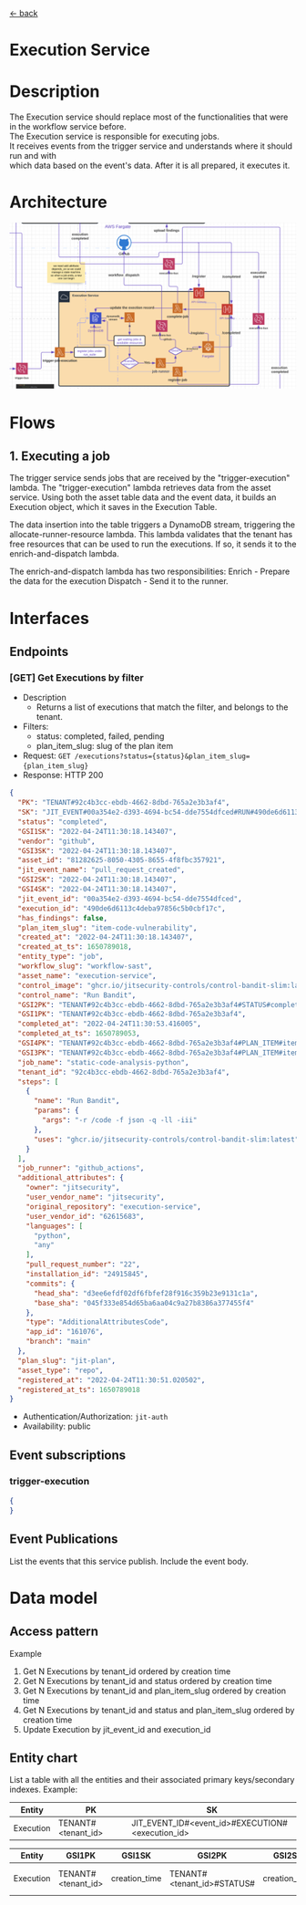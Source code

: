 [<- back](https://redesigned-broccoli-e56e9071.pages.github.io/Projects/Execution/)

# Execution Service

# Description

The Execution service should replace most of the functionalities that were in the workflow service before. </br>
The Execution service is responsible for executing jobs. </br>
It receives events from the trigger service and understands where it should run and with </br>
which data based on the event's data. After it is all prepared, it executes it.

# Architecture

[![Execution diagram](images/execution-service-chart.png)](https://lucid.app/lucidchart/964bbcb3-34a7-46f5-b5c4-16ca177cb0a5/edit?page=yEH01FlWmJqo#)

# Flows

## 1. Executing a job

The trigger service sends jobs that are received by the "trigger-execution" lambda. The "trigger-execution" lambda
retrieves data from the asset service. Using both the asset table data and the event data, it builds an Execution
object, which it saves in the Execution Table.

The data insertion into the table triggers a DynamoDB stream, triggering the allocate-runner-resource lambda. This
lambda validates that the tenant has free resources that can be used to run the executions. If so, it sends it to the
enrich-and-dispatch lambda.

The enrich-and-dispatch lambda has two responsibilities:
Enrich - Prepare the data for the execution Dispatch - Send it to the runner.

# Interfaces

## Endpoints

### [GET] Get Executions by filter

- Description
    - Returns a list of executions that match the filter, and belongs to the tenant.
- Filters:
    - status: completed, failed, pending
    - plan_item_slug: slug of the plan item
- Request: `GET /executions?status={status}&plan_item_slug={plan_item_slug}`
- Response: HTTP 200

```json
{
  "PK": "TENANT#92c4b3cc-ebdb-4662-8dbd-765a2e3b3af4",
  "SK": "JIT_EVENT#00a354e2-d393-4694-bc54-dde7554dfced#RUN#490de6d6113c4deba97856c5b0cbf17c",
  "status": "completed",
  "GSI1SK": "2022-04-24T11:30:18.143407",
  "vendor": "github",
  "GSI3SK": "2022-04-24T11:30:18.143407",
  "asset_id": "81282625-8050-4305-8655-4f8fbc357921",
  "jit_event_name": "pull_request_created",
  "GSI2SK": "2022-04-24T11:30:18.143407",
  "GSI4SK": "2022-04-24T11:30:18.143407",
  "jit_event_id": "00a354e2-d393-4694-bc54-dde7554dfced",
  "execution_id": "490de6d6113c4deba97856c5b0cbf17c",
  "has_findings": false,
  "plan_item_slug": "item-code-vulnerability",
  "created_at": "2022-04-24T11:30:18.143407",
  "created_at_ts": 1650789018,
  "entity_type": "job",
  "workflow_slug": "workflow-sast",
  "asset_name": "execution-service",
  "control_image": "ghcr.io/jitsecurity-controls/control-bandit-slim:latest",
  "control_name": "Run Bandit",
  "GSI2PK": "TENANT#92c4b3cc-ebdb-4662-8dbd-765a2e3b3af4#STATUS#completed",
  "GSI1PK": "TENANT#92c4b3cc-ebdb-4662-8dbd-765a2e3b3af4",
  "completed_at": "2022-04-24T11:30:53.416005",
  "completed_at_ts": 1650789053,
  "GSI4PK": "TENANT#92c4b3cc-ebdb-4662-8dbd-765a2e3b3af4#PLAN_ITEM#item-code-vulnerability#STATUS#completed",
  "GSI3PK": "TENANT#92c4b3cc-ebdb-4662-8dbd-765a2e3b3af4#PLAN_ITEM#item-code-vulnerability",
  "job_name": "static-code-analysis-python",
  "tenant_id": "92c4b3cc-ebdb-4662-8dbd-765a2e3b3af4",
  "steps": [
    {
      "name": "Run Bandit",
      "params": {
        "args": "-r /code -f json -q -ll -iii"
      },
      "uses": "ghcr.io/jitsecurity-controls/control-bandit-slim:latest"
    }
  ],
  "job_runner": "github_actions",
  "additional_attributes": {
    "owner": "jitsecurity",
    "user_vendor_name": "jitsecurity",
    "original_repository": "execution-service",
    "user_vendor_id": "62615683",
    "languages": [
      "python",
      "any"
    ],
    "pull_request_number": "22",
    "installation_id": "24915845",
    "commits": {
      "head_sha": "d3ee6efdf02df6fbfef28f916c359b23e9131c1a",
      "base_sha": "045f333e854d65ba6aa04c9a27b8386a377455f4"
    },
    "type": "AdditionalAttributesCode",
    "app_id": "161076",
    "branch": "main"
  },
  "plan_slug": "jit-plan",
  "asset_type": "repo",
  "registered_at": "2022-04-24T11:30:51.020502",
  "registered_at_ts": 1650789018
}
```

- Authentication/Authorization: `jit-auth`
- Availability: public


## Event subscriptions
### trigger-execution
```json
{
}
```


## Event Publications

List the events that this service publish. Include the event body.

# Data model

## Access pattern

Example

1. Get N Executions by tenant_id ordered by creation time
2. Get N Executions by tenant_id and status ordered by creation time
3. Get N Executions by tenant_id and plan_item_slug ordered by creation time
4. Get N Executions by tenant_id and status and plan_item_slug ordered by creation time
5. Update Execution by jit_event_id and execution_id

## Entity chart

List a table with all the entities and their associated primary keys/secondary indexes. Example:

| Entity    | PK                 | SK                                               |
|-----------|--------------------|--------------------------------------------------|
| Execution | TENANT#<tenant_id> | JIT_EVENT_ID#<event_id>#EXECUTION#<execution_id> |

| Entity    | GSI1PK             | GSI1SK        | GSI2PK                             | GSI2SK        | GSI3PK                                        | GSI3SK        | GSI4PK                                                      | GSI4SK        |
|-----------|--------------------|---------------|------------------------------------|---------------|-----------------------------------------------|---------------|-------------------------------------------------------------|---------------|
| Execution | TENANT#<tenant_id> | creation_time | TENANT#<tenant_id>#STATUS#<status> | creation_time | TENANT#<tenant_id>#PLAN_ITEM#<plan_item_slug> | creation_time | TENANT#<tenant_id#PLAN_ITEM#<plan_item_slug>#STATUS<status> | creation_time |
